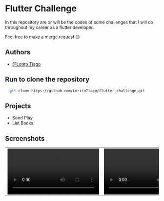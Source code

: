 
# Flutter Challenge

In this repository are or will be the codes of some challenges that I will do throughout my career as a flutter developer.

Feel free to make a merge request 😉




## Authors

- [@Lorito Tiago](https://www.linkedin.com/in/lorito-tiago-4439351b2/)



## Run to clone the repository



```bash
  git clone https://github.com/LoritoTiago/flutter_challenge.git
```


## Projects


- Sond Play
- List Books


## Screenshots



|   |  |
| ------------- | ------------- |
|  <video src="https://user-images.githubusercontent.com/58330997/220214345-5b07052f-b746-436f-8cfc-676657735105.mov">  | <video src="https://user-images.githubusercontent.com/58330997/220212043-ad4c4ea9-a566-440b-b2eb-787ee662cfbf.MP4 ">  |




